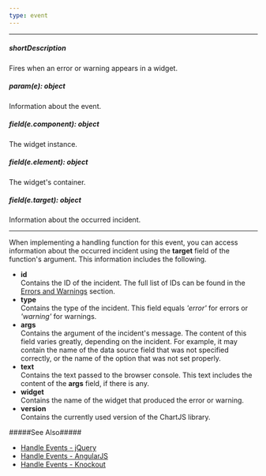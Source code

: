 ```yaml
---
type: event
---
```

---
##### shortDescription
Fires when an error or warning appears in a widget.

##### param(e): object
Information about the event.

##### field(e.component): object
The widget instance.

##### field(e.element): object
The widget's container.

##### field(e.target): object
Information about the occurred incident.

---
When implementing a handling function for this event, you can access information about the occurred incident using the **target** field of the function's argument. This information includes the following.

* **id**	
Contains the ID of the incident. The full list of IDs can be found in the [Errors and Warnings](/api-reference/20%20Data%20Visualization%20Widgets/99%20Errors%20and%20Warnings '/Documentation/ApiReference/Data_Visualization_Widgets/Errors_and_Warnings/') section.
* **type**		
Contains the type of the incident. This field equals *'error'* for errors or *'warning'* for warnings.
* **args**	
Contains the argument of the incident's message. The content of this field varies greatly, depending on the incident. For example, it may contain the name of the data source field that was not specified correctly, or the name of the option that was not set properly.
* **text**		
Contains the text passed to the browser console. This text includes the content of the **args** field, if there is any.
* **widget**	
Contains the name of the widget that produced the error or warning.
* **version**	
Contains the currently used version of the ChartJS library.

#####See Also#####
- [Handle Events - jQuery](/concepts/20%20Data%20Visualization/05%20Basics/10%20Widget%20Basics%20-%20jQuery/15%20Handle%20Events.md '/Documentation/Guide/Data_Visualization/Basics/Widget_Basics_-_jQuery/#Handle_Events')
- [Handle Events - AngularJS](/concepts/20%20Data%20Visualization/05%20Basics/20%20Widget%20Basics%20-%20AngularJS/15%20Handle%20Events.md '/Documentation/Guide/Data_Visualization/Basics/Widget_Basics_-_AngularJS/#Handle_Events')
- [Handle Events - Knockout](/concepts/20%20Data%20Visualization/05%20Basics/30%20Widget%20Basics%20-%20Knockout/15%20Handle%20Events.md '/Documentation/Guide/Data_Visualization/Basics/Widget_Basics_-_Knockout/#Handle_Events')